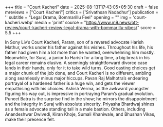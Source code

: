 +++
title = "Court Kacheri"
date = 2025-08-13T17:43:05+05:30
draft = false
mreviews = ["Court Kacheri"]
critics = ['Srivathsan Nadadhur']
publication = ''
subtitle = "Legal Drama, Bommarillu Feel"
opening = ""
img = 'court-kacheri.webp'
media = 'print'
source = "https://www.m9.news/ott-review/court-kacheri-review-legal-drama-with-bommarillu-vibes/"
score = 5.5
+++

In Sony Liv’s Court Kacheri, Param, son of a revered advocate Harish Mathur, works under his father against his wishes. Throughout his life, his father had given him a lot more than he wanted, overwhelming him mostly. Meanwhile, for Suraj, a junior to Harish for a long time, a big break in his legal career remains elusive. A seemingly straightforward divorce case lands in their hands, only for it to take wild turns. Good casting choices get a major chunk of the job done, and Court Kacheri is no different, ambling along seamlessly minus major hiccups. Pavan Raj Malhotra’s endearing portrayal of a hardened father is a huge win, and gets the viewer empathising with his choices. Ashish Verma, as the awkward youngster figuring his way out, is impressive in portraying Param’s gradual evolution. Puneet Batra is the surprise find in the show; he mirrors the disappointment and the integrity in Suraj with absolute sincerity. Priyasha Bhardwaj shines as a female advocate standing tall in a male bastion. Others, including Anandeshwar Dwivedi, Kiran Khoje, Sumali Khaniwale, and Bhushan Vikas, make their presence felt.
